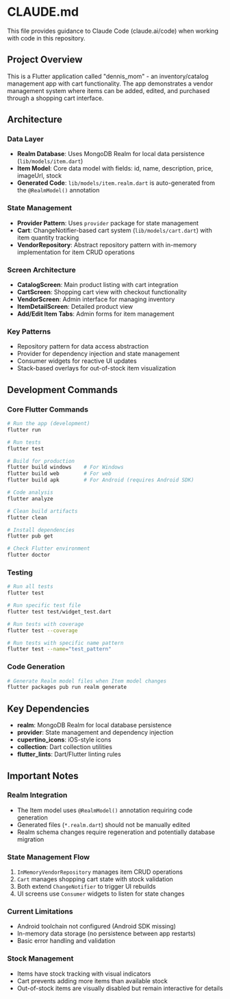 # CLAUDE.md

This file provides guidance to Claude Code (claude.ai/code) when working with code in this repository.

## Project Overview

This is a Flutter application called "dennis_mom" - an inventory/catalog management app with cart functionality. The app demonstrates a vendor management system where items can be added, edited, and purchased through a shopping cart interface.

## Architecture

### Data Layer
- **Realm Database**: Uses MongoDB Realm for local data persistence (`lib/models/item.dart`)
- **Item Model**: Core data model with fields: id, name, description, price, imageUrl, stock
- **Generated Code**: `lib/models/item.realm.dart` is auto-generated from the `@RealmModel()` annotation

### State Management
- **Provider Pattern**: Uses `provider` package for state management
- **Cart**: ChangeNotifier-based cart system (`lib/models/cart.dart`) with item quantity tracking
- **VendorRepository**: Abstract repository pattern with in-memory implementation for item CRUD operations

### Screen Architecture
- **CatalogScreen**: Main product listing with cart integration
- **CartScreen**: Shopping cart view with checkout functionality
- **VendorScreen**: Admin interface for managing inventory
- **ItemDetailScreen**: Detailed product view
- **Add/Edit Item Tabs**: Admin forms for item management

### Key Patterns
- Repository pattern for data access abstraction
- Provider for dependency injection and state management
- Consumer widgets for reactive UI updates
- Stack-based overlays for out-of-stock item visualization

## Development Commands

### Core Flutter Commands
```bash
# Run the app (development)
flutter run

# Run tests
flutter test

# Build for production
flutter build windows    # For Windows
flutter build web        # For web
flutter build apk        # For Android (requires Android SDK)

# Code analysis
flutter analyze

# Clean build artifacts
flutter clean

# Install dependencies
flutter pub get

# Check Flutter environment
flutter doctor
```

### Testing
```bash
# Run all tests
flutter test

# Run specific test file
flutter test test/widget_test.dart

# Run tests with coverage
flutter test --coverage

# Run tests with specific name pattern
flutter test --name="test_pattern"
```

### Code Generation
```bash
# Generate Realm model files when Item model changes
flutter packages pub run realm generate
```

## Key Dependencies

- **realm**: MongoDB Realm for local database persistence
- **provider**: State management and dependency injection
- **cupertino_icons**: iOS-style icons
- **collection**: Dart collection utilities
- **flutter_lints**: Dart/Flutter linting rules

## Important Notes

### Realm Integration
- The Item model uses `@RealmModel()` annotation requiring code generation
- Generated files (`*.realm.dart`) should not be manually edited
- Realm schema changes require regeneration and potentially database migration

### State Management Flow
1. `InMemoryVendorRepository` manages item CRUD operations
2. `Cart` manages shopping cart state with stock validation
3. Both extend `ChangeNotifier` to trigger UI rebuilds
4. UI screens use `Consumer` widgets to listen for state changes

### Current Limitations
- Android toolchain not configured (Android SDK missing)
- In-memory data storage (no persistence between app restarts)
- Basic error handling and validation

### Stock Management
- Items have stock tracking with visual indicators
- Cart prevents adding more items than available stock
- Out-of-stock items are visually disabled but remain interactive for details